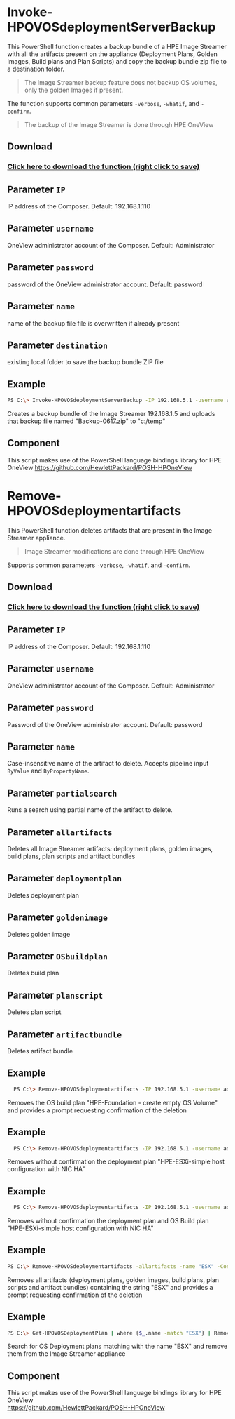 # Invoke-HPOVOSdeploymentServerBackup 
   This PowerShell function creates a backup bundle of a HPE Image Streamer with all the artifacts present on the appliance (Deployment Plans, Golden Images, Build plans and Plan Scripts) 
   and copy the backup bundle zip file to a destination folder.
   
   >The Image Streamer backup feature does not backup OS volumes, only the golden Images if present.
 
 The function supports common parameters `-verbose`, `-whatif`, and `-confirm`. 
 
 > The backup of the Image Streamer is done through HPE OneView

## Download

### [Click here to download the function (right click to save)](https://github.com/jullienl/OneView-demos/blob/master/Powershell/Image%20Streamer/Invoke-HPOVdeploymentServerbackup.ps1)

## Parameter `IP`
  IP address of the Composer. Default: 192.168.1.110
  
## Parameter `username`
  OneView administrator account of the Composer. Default: Administrator
  
## Parameter `password`
  password of the OneView administrator account. Default: password

## Parameter `name`
  name of the backup file
  file is overwritten if already present 

## Parameter `destination`
  existing local folder to save the backup bundle ZIP file 
     
## Example
  ```sh
  PS C:\> Invoke-HPOVOSdeploymentServerBackup -IP 192.168.5.1 -username administrator -password HPEinvent -name "Backup-0617" -destination "c:/temp" 
  ```
  Creates a backup bundle of the Image Streamer 192.168.1.5 and uploads that backup file named "Backup-0617.zip" to "c:/temp" 
  
## Component
  This script makes use of the PowerShell language bindings library for HPE OneView
  https://github.com/HewlettPackard/POSH-HPOneView   
  
   
   


# Remove-HPOVOSdeploymentartifacts
  This PowerShell function deletes artifacts that are present in the Image Streamer appliance.
  > Image Streamer modifications are done through HPE OneView   
  
   Supports common parameters `-verbose`, `-whatif`, and `-confirm`. 
  
## Download

### [Click here to download the function (right click to save)](https://github.com/jullienl/OneView-demos/blob/master/Powershell/Image%20Streamer/Remove-HPOVOSdeploymentartifacts.ps1)

## Parameter `IP`
  IP address of the Composer. Default: 192.168.1.110
  
## Parameter `username`
  OneView administrator account of the Composer. Default: Administrator
  
## Parameter `password`
  Password of the OneView administrator account. Default: password
  
## Parameter `name`
  Case-insensitive name of the artifact to delete. Accepts pipeline input `ByValue` and `ByPropertyName`. 

## Parameter `partialsearch`
  Runs a search using partial name of the artifact to delete. 
    
## Parameter `allartifacts`
  Deletes all Image Streamer artifacts: deployment plans, golden images, build plans, plan scripts and artifact bundles
  
## Parameter `deploymentplan`
  Deletes deployment plan
  
## Parameter `goldenimage`
  Deletes golden image
  
## Parameter `OSbuildplan`
  Deletes build plan
  
## Parameter `planscript`
  Deletes plan script
  
## Parameter `artifactbundle`
  Deletes artifact bundle
  
## Example
```sh
  PS C:\> Remove-HPOVOSdeploymentartifacts -IP 192.168.5.1 -username administrator -password paswword -name "HPE-Foundation - create empty OS Volume" -OSbuildplan -Confirm 
```
  Removes the OS build plan "HPE-Foundation - create empty OS Volume" and provides a prompt requesting confirmation of the deletion 
  
## Example
```sh
  PS C:\> Remove-HPOVOSdeploymentartifacts -IP 192.168.5.1 -username administrator -password paswword -name "HPE-ESXi-simple host configuration with NIC HA" -deploymentplan 
```
Removes without confirmation the deployment plan "HPE-ESXi-simple host configuration with NIC HA" 
  
## Example
```sh
  PS C:\> Remove-HPOVOSdeploymentartifacts -IP 192.168.5.1 -username administrator -password paswword -name "HPE-ESXi-simple host configuration with NIC HA" -deploymentplan -OSbuildplan
```
Removes without confirmation the deployment plan and OS Build plan "HPE-ESXi-simple host configuration with NIC HA" 
  
## Example
```sh
PS C:\> Remove-HPOVOSdeploymentartifacts -allartifacts -name "ESX" -Confirm -partialsearch
```
Removes all artifacts (deployment plans, golden images, build plans, plan scripts and artifact bundles) containing the string "ESX" and provides a prompt requesting confirmation of the deletion 
  
## Example
```sh
PS C:\> Get-HPOVOSDeploymentPlan | where {$_.name -match "ESX"} | Remove-HPOVOSdeploymentartifacts -deploymentplan 
```
Search for OS Deployment plans matching with the name "ESX" and remove them from the Image Streamer appliance 
     
## Component
  This script makes use of the PowerShell language bindings library for HPE OneView   
  https://github.com/HewlettPackard/POSH-HPOneView
